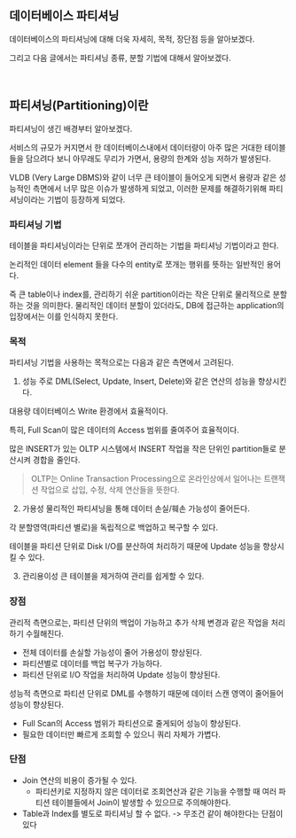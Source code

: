 ## 데이터베이스 파티셔닝

데이터베이스의 파티셔닝에 대해 더욱 자세히, 목적, 장단점 등을 알아보겠다.

그리고 다음 글에서는 파티셔닝 종류, 분할 기법에 대해서 알아보겠다.

<br>

## 파티셔닝(Partitioning)이란

파티셔닝이 생긴 배경부터 알아보겠다.

서비스의 규모가 커지면서 한 데이터베이스내에서 데이터량이 아주 많은 거대한 테이블들을 담으려다 보니 아무래도 무리가 가면서, 용량의 한계와 성능 저하가 발생된다.

VLDB (Very Large DBMS)와 같이 너무 큰 테이블이 들어오게 되면서 용량과 같은 성능적인 측면에서 너무 많은 이슈가 발생하게 되었고, 이러한 문제를 해결하기위해 파티셔닝이라는 기법이 등장하게 되었다.

### 파티셔닝 기법
테이블을 파티셔닝이라는 단위로 쪼개어 관리하는 기법을 파티셔닝 기법이라고 한다.

논리적인 데이터 element 들을 다수의 entity로 쪼개는 행위를 뜻하는 일반적인 용어다.

즉 큰 table이나 index를, 관리하기 쉬운 partition이라는 작은 단위로 물리적으로 분할하는 것을 의미한다. 물리적인 데이터 분할이 있더라도, DB에 접근하는 application의 입장에서는 이를 인식하지 못한다.


### 목적
파티셔닝 기법을 사용하는 목적으로는 다음과 같은 측면에서 고려된다.

1. 성능
주로 DML(Select, Update, Insert, Delete)와 같은 연산의 성능을 향상시킨다.

대용량 데이터베이스 Write 환경에서 효율적이다.

특히, Full Scan이 많은 데이터의 Access 범위를 줄여주어 효율적이다.

많은 INSERT가 있는 OLTP 시스템에서 INSERT 작업을 작은 단위인 partition들로 분산시켜 경합을 줄인다.

> OLTP는 Online Transaction Processing으로 온라인상에서 일어나는 트랜잭션 작업으로 삽입, 수정, 삭제 연산들을 뜻한다.

2. 가용성
물리적인 파티셔닝을 통해 데이터 손실/훼손 가능성이 줄어든다.

각 분할영역(파티션 별로)을 독립적으로 백업하고 복구할 수 있다.

테이블을 파티션 단위로 Disk I/O를 분산하여 처리하기 때문에 Update 성능을 향상시킬 수 있다.

3. 관리용이성
큰 테이블을 제거하여 관리를 쉽게할 수 있다.



### 장점
관리적 측면으로는, 파티션 단위의 백업이 가능하고 추가 삭제 변경과 같은 작업을 처리하기 수월해진다.
- 전체 데이터를 손실할 가능성이 줄어 가용성이 향상된다.
- 파티션별로 데이터를 백업 복구가 가능하다.
- 파티션 단위로 I/O 작업을 처리하여 Update 성능이 향상된다.


성능적 측면으로 파티션 단위로 DML를 수행하기 때문에 데이터 스캔 영역이 줄어들어 성능이 향상된다.
- Full Scan의 Access 범위가 파티션으로 줄게되어 성능이 향상된다.
- 필요한 데이터만 빠르게 조회할 수 있으니 쿼리 자체가 가볍다.

### 단점

- Join 연산의 비용이 증가될 수 있다.
	- 파티션키로 지정하지 않은 데이터로 조회연산과 같은 기능을 수행할 때 여러 파티션 테이블들에서 Join이 발생할 수 있으므로 주의해야한다.
- Table과 Index를 별도로 파티셔닝 할 수 없다. -> 무조건 같이 해야한다는 단점이 있다


